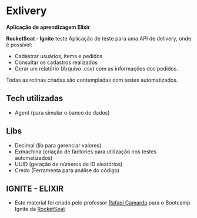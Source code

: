 # Exlivery

**Aplicação de aprendizagem Elixir**

**RocketSeat - Ignite**
teste
Aplicação de teste para uma API de delivery, onde é possível:

- Cadastrar usuários, items e pedidos
- Consultar os cadastros realizados
- Gerar um relatório (Arquivo .csv) com as informações dos pedidos.

Todas as rotinas criadas são contempladas com testes automatizados.

## Tech utilizadas

- Agent (para simular o banco de dados)

## Libs

- Decimal (lib para gerenciar valores)
- Exmachina (criação de factories para utilização nos testes automatizados)
- UUID (geração de números de ID aleatórios)
- Credo (Ferramenta para análise do código)

## IGNITE - ELIXIR

- Este material foi criado pelo professor [Rafael Camarda](https://github.com/RafaelCamarda) para o Bootcamp Ignite da [RocketSeat](http://www.rocketseat.com.br)

